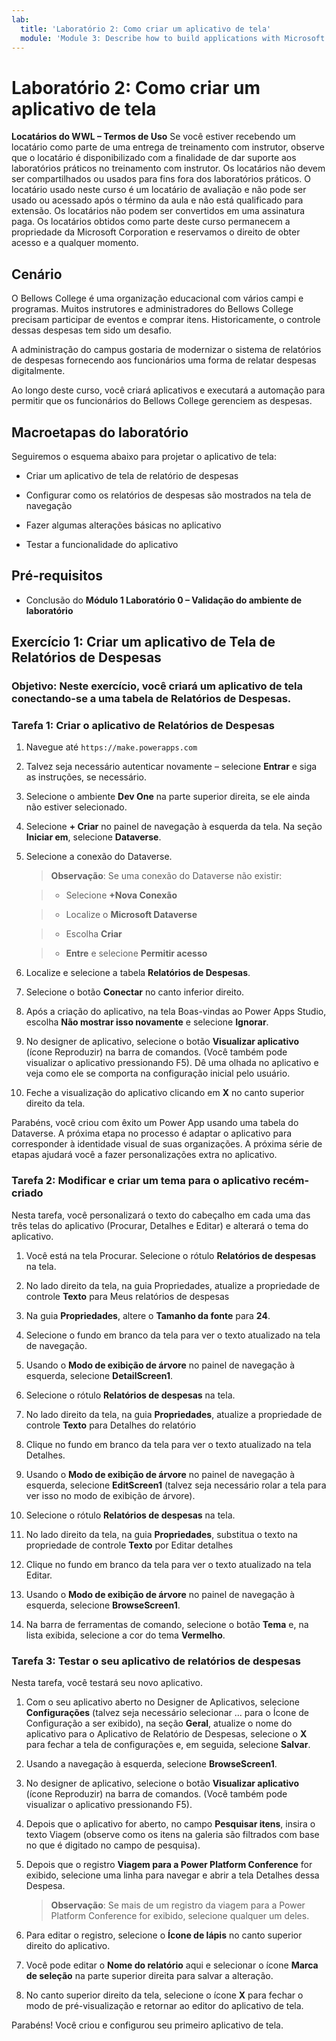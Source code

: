 ```yaml
---
lab:
  title: 'Laboratório 2: Como criar um aplicativo de tela'
  module: 'Module 3: Describe how to build applications with Microsoft Power Apps'
---
```


# Laboratório 2: Como criar um aplicativo de tela

**Locatários do WWL – Termos de Uso** Se você estiver recebendo um locatário como parte de uma entrega de treinamento com instrutor, observe que o locatário é disponibilizado com a finalidade de dar suporte aos laboratórios práticos no treinamento com instrutor. Os locatários não devem ser compartilhados ou usados para fins fora dos laboratórios práticos. O locatário usado neste curso é um locatário de avaliação e não pode ser usado ou acessado após o término da aula e não está qualificado para extensão. Os locatários não podem ser convertidos em uma assinatura paga. Os locatários obtidos como parte deste curso permanecem a propriedade da Microsoft Corporation e reservamos o direito de obter acesso e a qualquer momento. 

## Cenário

O Bellows College é uma organização educacional com vários campi e programas. Muitos instrutores e administradores do Bellows College precisam participar de eventos e comprar itens. Historicamente, o controle dessas despesas tem sido um desafio. 

A administração do campus gostaria de modernizar o sistema de relatórios de despesas fornecendo aos funcionários uma forma de relatar despesas digitalmente. 

Ao longo deste curso, você criará aplicativos e executará a automação para permitir que os funcionários do Bellows College gerenciem as despesas. 


## Macroetapas do laboratório

Seguiremos o esquema abaixo para projetar o aplicativo de tela:

- Criar um aplicativo de tela de relatório de despesas 

- Configurar como os relatórios de despesas são mostrados na tela de navegação

- Fazer algumas alterações básicas no aplicativo

- Testar a funcionalidade do aplicativo

## Pré-requisitos

- Conclusão do **Módulo 1 Laboratório 0 – Validação do ambiente de laboratório**

## Exercício 1: Criar um aplicativo de Tela de Relatórios de Despesas

### Objetivo: Neste exercício, você criará um aplicativo de tela conectando-se a uma tabela de Relatórios de Despesas.

### Tarefa 1: Criar o aplicativo de Relatórios de Despesas

1. Navegue até `https://make.powerapps.com`

1. Talvez seja necessário autenticar novamente – selecione **Entrar** e siga as instruções, se necessário.

1. Selecione o ambiente **Dev One** na parte superior direita, se ele ainda não estiver selecionado.

1. Selecione **+ Criar** no painel de navegação à esquerda da tela. Na seção **Iniciar em**, selecione **Dataverse**.

1. Selecione a conexão do Dataverse.

    >**Observação**: Se uma conexão do Dataverse não existir:

    >   - Selecione **+Nova Conexão**

    >   - Localize o **Microsoft Dataverse**

    >   - Escolha **Criar**

    >   - **Entre** e selecione **Permitir acesso**

1. Localize e selecione a tabela **Relatórios de Despesas**.

1. Selecione o botão **Conectar** no canto inferior direito.

1. Após a criação do aplicativo, na tela Boas-vindas ao Power Apps Studio, escolha **Não mostrar isso novamente** e selecione **Ignorar**.

1. No designer de aplicativo, selecione o botão **Visualizar aplicativo** (ícone Reproduzir) na barra de comandos. (Você também pode visualizar o aplicativo pressionando F5). Dê uma olhada no aplicativo e veja como ele se comporta na configuração inicial pelo usuário.

1. Feche a visualização do aplicativo clicando em **X** no canto superior direito da tela.

Parabéns, você criou com êxito um Power App usando uma tabela do Dataverse. A próxima etapa no processo é adaptar o aplicativo para corresponder à identidade visual de suas organizações. A próxima série de etapas ajudará você a fazer personalizações extra no aplicativo.

### Tarefa 2: Modificar e criar um tema para o aplicativo recém-criado

Nesta tarefa, você personalizará o texto do cabeçalho em cada uma das três telas do aplicativo (Procurar, Detalhes e Editar) e alterará o tema do aplicativo.

1. Você está na tela Procurar. Selecione o rótulo **Relatórios de despesas** na tela.

1. No lado direito da tela, na guia Propriedades, atualize a propriedade de controle **Texto** para Meus relatórios de despesas

1. Na guia **Propriedades**, altere o **Tamanho da fonte** para **24**.

1. Selecione o fundo em branco da tela para ver o texto atualizado na tela de navegação.

1. Usando o **Modo de exibição de árvore** no painel de navegação à esquerda, selecione **DetailScreen1**.

1. Selecione o rótulo **Relatórios de despesas** na tela.

1. No lado direito da tela, na guia **Propriedades**, atualize a propriedade de controle **Texto** para Detalhes do relatório

1. Clique no fundo em branco da tela para ver o texto atualizado na tela Detalhes.

1. Usando o **Modo de exibição de árvore** no painel de navegação à esquerda, selecione **EditScreen1** (talvez seja necessário rolar a tela para ver isso no modo de exibição de árvore).

1. Selecione o rótulo **Relatórios de despesas** na tela.

1. No lado direito da tela, na guia **Propriedades**, substitua o texto na propriedade de controle **Texto** por Editar detalhes

1. Clique no fundo em branco da tela para ver o texto atualizado na tela Editar.

1. Usando o **Modo de exibição de árvore** no painel de navegação à esquerda, selecione **BrowseScreen1**.

1. Na barra de ferramentas de comando, selecione o botão **Tema** e, na lista exibida, selecione a cor do tema **Vermelho**.

### Tarefa 3: Testar o seu aplicativo de relatórios de despesas

Nesta tarefa, você testará seu novo aplicativo.

1. Com o seu aplicativo aberto no Designer de Aplicativos, selecione **Configurações** (talvez seja necessário selecionar … para o Ícone de Configuração a ser exibido), na seção **Geral**, atualize o nome do aplicativo para o Aplicativo de Relatório de Despesas, selecione o **X** para fechar a tela de configurações e, em seguida, selecione **Salvar**.

1. Usando a navegação à esquerda, selecione **BrowseScreen1**.

1. No designer de aplicativo, selecione o botão **Visualizar aplicativo** (ícone Reproduzir) na barra de comandos. (Você também pode visualizar o aplicativo pressionando F5).

1. Depois que o aplicativo for aberto, no campo **Pesquisar itens**, insira o texto Viagem (observe como os itens na galeria são filtrados com base no que é digitado no campo de pesquisa).

1. Depois que o registro **Viagem para a Power Platform Conference** for exibido, selecione uma linha para navegar e abrir a tela Detalhes dessa Despesa.
 
    >**Observação**: Se mais de um registro da viagem para a Power Platform Conference for exibido, selecione qualquer um deles.

1. Para editar o registro, selecione o **Ícone de lápis** no canto superior direito do aplicativo.

1. Você pode editar o **Nome do relatório** aqui e selecionar o ícone **Marca de seleção** na parte superior direita para salvar a alteração.

1. No canto superior direito da tela, selecione o ícone **X** para fechar o modo de pré-visualização e retornar ao editor do aplicativo de tela.

Parabéns! Você criou e configurou seu primeiro aplicativo de tela.

 
